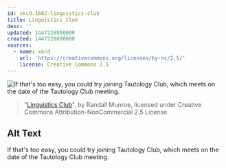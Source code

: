 ```yaml
---
id: xkcd.1602-linguistics-club
title: Linguistics Club
desc: ''
updated: 1447228800000
created: 1447228800000
sources:
  - name: xkcd
    url: 'https://creativecommons.org/licenses/by-nc/2.5/'
    license: Creative Commons 2.5
---
```

![If that's too easy, you could try joining Tautology Club, which meets on the date of the Tautology Club meeting.](https://imgs.xkcd.com/comics/linguistics_club.png)
> "[Linguistics Club](https://xkcd.com/1602/)", by Randall Munroe, licensed under Creative Commons Attribution-NonCommercial 2.5 License

## Alt Text
If that's too easy, you could try joining Tautology Club, which meets on the date of the Tautology Club meeting.
